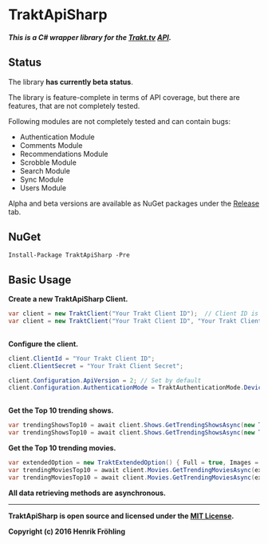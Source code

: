 TraktApiSharp
===
##### This is a C# wrapper library for the [Trakt.tv](https://trakt.tv/) [API](http://docs.trakt.apiary.io/#).

## Status

The library **has currently beta status**.

The library is feature-complete in terms of API coverage, but there are features, that are not completely tested.

Following modules are not completely tested and can contain bugs:
- Authentication Module
- Comments Module
- Recommendations Module
- Scrobble Module
- Search Module
- Sync Module
- Users Module

Alpha and beta versions are available as NuGet packages under the [Release](https://github.com/henrikfroehling/TraktApiSharp/releases) tab.


## NuGet
```
Install-Package TraktApiSharp -Pre
```


## Basic Usage

**Create a new TraktApiSharp Client.**
```csharp
var client = new TraktClient("Your Trakt Client ID");  // Client ID is sufficient for usage without OAuth
var client = new TraktClient("Your Trakt Client ID", "Your Trakt Client Secret");  // Both parameters are required,
                                                                                   // if you want to use OAuth required features
```

**Configure the client.**
```csharp
client.ClientId = "Your Trakt Client ID";
client.ClientSecret = "Your Trakt Client Secret";

client.Configuration.ApiVersion = 2; // Set by default
client.Configuration.AuthenticationMode = TraktAuthenticationMode.Device; // OAuth- or Device-Authentication
                                                                          // Default is Device-Authentication
```

**Get the Top 10 trending shows.**
```csharp
var trendingShowsTop10 = await client.Shows.GetTrendingShowsAsync(new TraktExtendedOption().SetFull().SetImages(), null, 10);
var trendingShowsTop10 = await client.Shows.GetTrendingShowsAsync(new TraktExtendedOption() { Full = true, Images = true }, 1, 10);
```

**Get the Top 10 trending movies.**
```csharp
var extendedOption = new TraktExtendedOption() { Full = true, Images = true };
var trendingMoviesTop10 = await client.Movies.GetTrendingMoviesAsync(extendedOption, null, 10);
var trendingMoviesTop10 = await client.Movies.GetTrendingMoviesAsync(extendedOption, 1, 10);
```

**All data retrieving methods are asynchronous.**

---
**TraktApiSharp is open source and licensed under the [MIT License](https://opensource.org/licenses/MIT).**

**Copyright (c) 2016 Henrik Fröhling**
